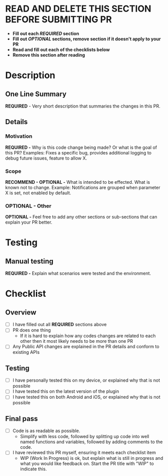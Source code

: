 <!-- START -->
# READ AND DELETE THIS SECTION BEFORE SUBMITTING PR
* **Fill out each _REQUIRED_ section**
* **Fill out _OPTIONAL_ sections, remove section if it doesn't apply to your PR**
* **Read and fill out each of the checklists below**
* **Remove this section after reading**
<!-- END -->

# Description
## One Line Summary
**REQUIRED** - Very short description that summaries the changes in this PR.

## Details

### Motivation
**REQUIRED -** Why is this code change being made? Or what is the goal of this PR? Examples: Fixes a specific bug, provides additional logging to debug future issues, feature to allow X.

### Scope
**RECOMMEND - OPTIONAL -** What is intended to be effected. What is known not to change. Example: Notifications are grouped when parameter X is set, not enabled by default.

### OPTIONAL - Other
**OPTIONAL -** Feel free to add any other sections or sub-sections that can explain your PR better.

# Testing

## Manual testing
**REQUIRED -** Explain what scenarios were tested and the environment.


# Checklist
## Overview
   - [ ] I have filled out all **REQUIRED** sections above
   - [ ] PR does one thing
     - If it is hard to explain how any codes changes are related to each other then it most likely needs to be more than one PR
   - [ ] Any Public API changes are explained in the PR details and conform to existing APIs

## Testing
   - [ ] I have personally tested this on my device, or explained why that is not possible
   - [ ] I have tested this on the latest version of the plugin
   - [ ] I have tested this on both Android and iOS, or explained why that is not possible

## Final pass
   - [ ] Code is as readable as possible.
      - Simplify with less code, followed by splitting up code into well named functions and variables, followed by adding comments to the code.
   - [ ] I have reviewed this PR myself, ensuring it meets each checklist item
      - WIP (Work In Progress) is ok, but explain what is still in progress and what you would like feedback on. Start the PR title with "WIP" to indicate this.